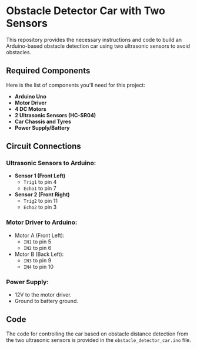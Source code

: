 # Obstacle Detector Car with Two Sensors

This repository provides the necessary instructions and code to build an Arduino-based obstacle detection car using two ultrasonic sensors to avoid obstacles.

## Required Components

Here is the list of components you'll need for this project:

- **Arduino Uno**
- **Motor Driver**
- **4 DC Motors**
- **2 Ultrasonic Sensors (HC-SR04)**
- **Car Chassis and Tyres**
- **Power Supply/Battery**

## Circuit Connections

### Ultrasonic Sensors to Arduino:

- **Sensor 1 (Front Left)**
  - `Trig1` to pin 4
  - `Echo1` to pin 7
- **Sensor 2 (Front Right)**
  - `Trig2` to pin 11
  - `Echo2` to pin 3

### Motor Driver to Arduino:

- Motor A (Front Left):
  - `IN1` to pin 5
  - `IN2` to pin 6
- Motor B (Back Left):
  - `IN3` to pin 9
  - `IN4` to pin 10

### Power Supply:

- 12V to the motor driver.
- Ground to battery ground.

## Code

The code for controlling the car based on obstacle distance detection from the two ultrasonic sensors is provided in the `obstacle_detector_car.ino` file.
